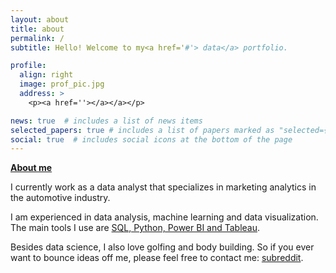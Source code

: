```yaml
---
layout: about
title: about
permalink: /
subtitle: Hello! Welcome to my<a href='#'> data</a> portfolio.

profile:
  align: right
  image: prof_pic.jpg
  address: >
    <p><a href=''></a></a></p>

news: true  # includes a list of news items
selected_papers: true # includes a list of papers marked as "selected={true}"
social: true  # includes social icons at the bottom of the page
---
```


 
 <a href='#'><b>About me</b></a>

 I currently work as a data analyst that specializes in marketing analytics in the automotive industry.

 I am experienced in data analysis, machine learning and data visualization. The main tools I use are [SQL, Python, Power BI and Tableau]().

 Besides data science, I also love golfing and body building. So if you ever want to bounce ideas off me, please feel free to contact me: [subreddit](shainalolin@gmail.com).
